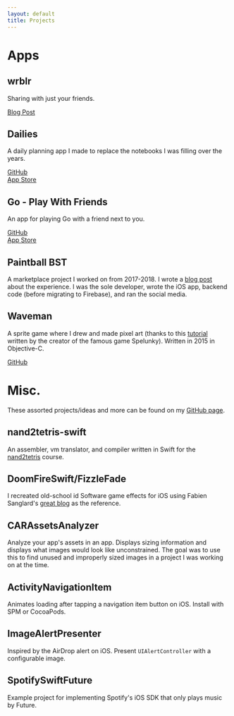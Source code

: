 ```yaml
---
layout: default
title: Projects
---
```


# Apps

## wrblr

Sharing with just your friends.

[Blog Post](/2023/08/29/wrblr-social-media-launch-wrblr.html)

## Dailies

A daily planning app I made to replace the notebooks I was filling over the years.

[GitHub](https://github.com/kevin49999/Dailies)  
[App Store](https://apps.apple.com/us/app/daily-todos/id1543653290)

## Go - Play With Friends

An app for playing Go with a friend next to you.

[GitHub](https://github.com/kevin49999/Go-iOS)   
[App Store](https://apps.apple.com/us/app/go-play-with-friends/id1472121646)

## Paintball BST

A marketplace project I worked on from 2017-2018. I wrote a [blog post](/2018/11/11/sunsetting-iOS-side-project.html) about the experience. I was the sole developer, wrote the iOS app, backend code (before migrating to Firebase), and ran the social media.

## Waveman

A sprite game where I drew and made pixel art (thanks to this [tutorial](https://makegames.tumblr.com/post/42648699708/pixel-art-tutorial) written by the creator of the famous game Spelunky). Written in 2015 in Objective-C.

[GitHub](https://github.com/kevin49999/Waveman)

# Misc.

These assorted projects/ideas and more can be found on my [GitHub page](https://github.com/kevin49999).

## nand2tetris-swift

An assembler, vm translator, and compiler written in Swift for the [nand2tetris](https://www.nand2tetris.org/) course.

## DoomFireSwift/FizzleFade

I recreated old-school id Software game effects for iOS using Fabien Sanglard's [great blog](https://fabiensanglard.net/doom_fire_psx/index.html) as the reference.

## CARAssetsAnalyzer

Analyze your app's assets in an app. Displays sizing information and displays what images would look like unconstrained. The goal was to use this to find unused and improperly sized images in a project I was working on at the time.

## ActivityNavigationItem

Animates loading after tapping a navigation item button on iOS. Install with SPM or CocoaPods.

## ImageAlertPresenter

Inspired by the AirDrop alert on iOS. Present `UIAlertController` with a configurable image.

## SpotifySwiftFuture

Example project for implementing Spotify's iOS SDK that only plays music by Future.

